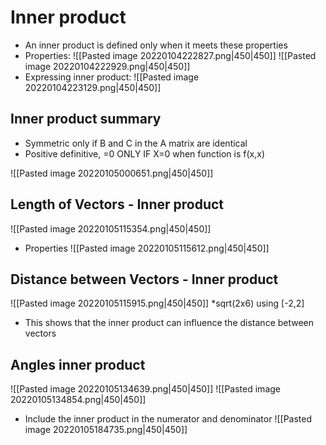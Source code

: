 # Inner product
- An inner product is defined only when it meets these properties
- Properties:
![[Pasted image 20220104222827.png|450|450]]
![[Pasted image 20220104222929.png|450|450]]
- Expressing inner product:
![[Pasted image 20220104223129.png|450|450]]

## Inner product summary
- Symmetric only if B and C in the A matrix are identical
- Positive definitive, =0 ONLY IF X=0 when function is f(x,x)

![[Pasted image 20220105000651.png|450|450]]

## Length of Vectors - Inner product
![[Pasted image 20220105115354.png|450|450]]
- Properties
![[Pasted image 20220105115612.png|450|450]]

## Distance between Vectors - Inner product
![[Pasted image 20220105115915.png|450|450]]
*sqrt(2x6) using [-2,2]
- This shows that the inner product can influence the distance between vectors

## Angles inner product
![[Pasted image 20220105134639.png|450|450]]
![[Pasted image 20220105134854.png|450|450]]
- Include the inner product in the numerator and denominator 
![[Pasted image 20220105184735.png|450|450]]